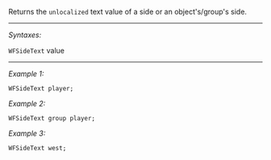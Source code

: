 Returns the `unlocalized` text value of a side or an object's/group's side.


---
*Syntaxes:*

`WFSideText` value

---
*Example 1:*

```sqf
WFSideText player;
```

*Example 2:*

```sqf
WFSideText group player;
```

*Example 3:*

```sqf
WFSideText west;
```